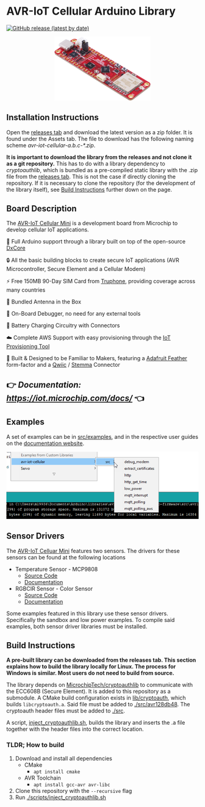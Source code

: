 # AVR-IoT Cellular Arduino Library
[![GitHub release (latest by date)](https://img.shields.io/github/v/release/microchip-pic-avr-solutions/avr-iot-cellular-arduino-library?logo=data%3Aimage%2Fpng%3Bbase64%2CiVBORw0KGgoAAAANSUhEUgAAADAAAAAwCAYAAABXAvmHAAAACXBIWXMAAA7DAAAOwwHHb6hkAAAAGXRFWHRTb2Z0d2FyZQB3d3cuaW5rc2NhcGUub3Jnm%2B48GgAACc5JREFUaIHlmXtwVNUdxz%2B%2Fcze7ySbZPHkFoYENDwkwpVio2AqiolZ56tgZ30Jbp5axKAJCwfC2Su0gpeig0toi6piiFdTp0AFGRUWLVIsCgfCK8jIJkGSz2ce9p39s2Oyyrxsfnen0O3Nn7vnd3%2Fec3%2B%2Fc3%2F2d3zkX%2Fsch30QnurLS2RgIVFhKD1XoARZykYgUobXRPkibFk6LliNoc09QG%2F%2FqfvBgvYD%2BumN%2FZQd0ZaWzIRy4Dm3dBDIGKAOUzVFbRbNLa6qdYmzw1NTUJ9FSQBHQkL6rTuJ0ZXl3CTl%2BIeh7gG7pdLW2NcFtWljXJb9ohuzaFWqXXQQ8AFjAOeAxIJCMbNuBk0OH5jr8vhkIM4nMzDcM%2BWVpzcE17Y2pRMKrDPgCOADsSMay9cobB3gvc7T5PkRYKiJFIoKdq5NYcubiPt9pvz8JdAH%2BCZS0O5EUaR3QYHzZz%2FugpdkGXAyRsLB7dQ662DTVEzoSFW8C%2B9qNfxc4koqVcpp0ZaWzMdS2WsNPY%2FUiM6tBS7s09X2nfQDQ%2BsbSA4c22lVP6oAePjyrofnMOpDbEgidCI3OvwUA6pwqa5hn37602ec8EkJIg2poObsqmfEJEIlcXxEpvpVeIR1apm0mmAQHGvp770VzT3qaxjFyJJ7qjeSvfwFjUGVU3rE0pZ99o2dPcletJn%2F9BrIuHRU3EVozrb6i4nI7DsR5ebqiYphS1tsguSkJIqh%2B%2FfFseBGVnw%2BA1VDPuSmT0KdOxbuZIoQkLw%2FPSy9jeCsiAr%2BfpttvIbxnT6zap81B85I%2BR460pXMg%2Bgb0mDEOpawn0xkPoF0ucpc%2FguTlRbONFJfgnjcfrTNnKQD3nLmovt4OeXY27qrF4HTG6lbmOdXcdLbEOdB44tgdICMzEdz3zcBROThBnnXV1TjHjctEx3nNtThvvClBbgweTPYdd8YLNQ%2BeGtBnaLr%2BBOBweXl2vtPYA3jPMzuiq%2BPeceko8p9ZhxhG0s7M48dpmjwBfe5chHlBCBk9yvBUb0RKSpJb4%2FdzbuINmMeOxUrfKu3Z%2B0rZvj2cjKIA8pzGpA7jo37F3UtJCbnLHklpPIBRVkbOAzOTPhPDIHfZ8tTGA%2BTkkFu16MIxLm%2F4%2FNjPU1GUBhFkaupeAaXIXVCFUVaWVg3AddPNOC75frzxImTfdTeOUZdl5Dsu%2ByGuiZPiZFqxtMHr7ZXUtPoBA3qA%2FmG8WMfdS34%2Bjh9cmnFwiMy0%2B%2BEqcLliRlE4J022xQfImTkL1aVLrAlFptIrk60NxuzigvEi8pMLzIi%2FDwTQLS1kjR5jayVWJaVgmYQ%2F%2BKDdAI2uq8M5foKthU%2FcblTXLoS2bIm1YqCvuPDTFY1nP4sbS4RRGXsEAtUvE%2F7wQzuqAGRPnYbRv3%2B0HdrxDsFNr9nmO68fT9aP4tYyEZHHmwYOjPuIlCBJ0lQkhJzjJ8D5DyocpnVRFTqYdF%2BRAMlx4354IaIimVprTeuKx9ANtkocEME9fwEqLz9W2jtgBpfGCozZJcVLAM8FbLIuH03eylXo%2BnrM9hVSn2lElMIxYqS9UOpRhq6vJ7zn3xF%2Bqw%2Fd2IDzqqvt%2BVBQiDizCO%2BI28sMm1VSuH1F49mjEEmjXROIpaXkLlmGGAY5989Ede8efeZ%2F9hnMmv32DBAh51f3Y5SVRQu34KbXCO94x9aGSERw3Xo7xuAhsTJDiVp9vKzMfd6BrAtGJXfxUlS3yHZXFRTgnje%2F4%2BNra6N1ySJ0OOm6kgBVVIR7ztwOvmXhW7II3eqzNwlOJ7lVC8HhiBUPceVlzwIwZhUXLYydMdett5F9511xnRh9%2B2IdPED44AEA9IkTqJJSjCFDbBlheL2Y%2B%2Fdh1tZG%2BGfPgmnaWhcAVNdu0NJMaPdHUZmGETO7Fm2SL%2Fv19QFuAMfAi%2FFseBHc7oRO9MmTnJsyEauxMdKpx4Pnb5tRPXrYMsI6cZymieOxmpoAEKcLzwsvYiSpq5LC18K5KZMwjx6NdWKLMbukaCpQLNnZ5D%2B1FtUj%2BWoreXkoTwHBbVsj5EAA6%2FgXOK%2F7sb3cnp%2BP5LgJv%2F1WRGCaWDX7cU2c3JHp0sHpxOjdm9Cbb3B%2Br6o0rcbs4qJrRUk%2F95yHyLryqrR9GIMGEd79EVZdHQDWkcM4KiowKvplNgBwDKok%2FP57WCdORPgnT6IKC3B8d5gtvlFejnXkcEcSUXq3EpGPssZcgeuWzDtIRMiZfl80hWrLwveb5ZGYtuWBA%2FfDVYgrOyry%2F34V1uef2%2BPTvpcoLo40tHrXmHfFWJX32Io7JD8%2FPfM8tEXg%2BfVgWZFmSws0N5N1xVhbdFXaBfythHftivCDQay6OpzX32C%2FzCgsIrRtaxBlTVcF1dXvSrduJ%2BxZD8FNmxJSaKD6ZcIf7LTbBTn3Tsco6xlth7ZvI%2Fj6Ztt85%2BQpZI0d%2B2bp%2FsM1SkRagVfsEM1P9%2BBfszpBrk2T1sULwe%2B3ZYBZW4vV2FFSRMqMR9GNNssMpch99LdrBbSKtNXTgJmW1NKCb84sdCB5LWTW1uJ%2Fem3mwQMBfPPnotvi9%2BrWqVP4f%2Fe4PQfggOHx%2FAM69sQfi8gbKdW1xrd8KeGDB9OoaNqefQZz3960I%2FufWIm5b1%2FSZ4G%2FVhN%2B%2F70MtgPwuIgEod0BEdEisgAIJdMOvr6Z4KuZo0wH2iKhZCZ%2FmeGdO2n7y3Mpj1u01rQuWQytremG2auU%2BtP5RvRUQkQ%2BBhIC3Kqri9Q%2B7VknE8K7dxN4YUOicS3N%2BObPQ4eSzlEU5qFa%2FGufSvnYsqwZIhKN47iTOaVUFfBJVBAM4pszC6v9lMEOtNb4V62MLlbtQvyPLMesO5aaGMNv%2B%2BM6zL1JQ%2FEPDodjS6wgzgERaVZK3QqcAfCvWU04poCyC6upCd%2B8h9DNzaA1gT8%2FR%2BAV2wfO6EAgIRS11juUUnNFJC7%2Bkq4coVBonLXz%2FVebfzYtx27ZfCFEBCkpQQoLsQ4dsh2CsXz3rxfguu12gBql1GgROZmgl6qDhhGXTLPOND4FOFLpfNtQngI81Rv3O8rLx4lI0vhLu3af7ue9S9BrgJxvxcLM%2BCyrV%2FmEwq1ba1MpZCw%2BvqwoH42o9UT%2BHP43scllOO%2FO9KPD1k%2BEk15vV0PpJ4Cbsfsv%2BKvjrIheUFJz%2BEnJVB3Qid%2BsGqSxos%2FVlpLlaL7XGa5NtGn0S4alFpTU1tbZJXXaCD18eFZ905lrBJmOcCVf%2FyM%2FC%2Fp5sFaX1hxJXmOkwdeaxQavt5c2rIlayzhgBFAKZNofBoFjAm8Dm8M5vr93%2F%2BSUvSOKJPjGwuBARYWrQOteWkyvIBeJqGK0dhM55msWdL0lHBWHdaB079HTduL7%2FwL%2FAZqJ1CYE5LswAAAAAElFTkSuQmCC&style=flat-square)](https://github.com/microchip-pic-avr-solutions/avr-iot-cellular-arduino-library/releases/latest)

<p align="center">
<img width="50%" style={{paddingTop: "10px", paddingBottom: "10px"}} src="./readme_images/mini-board-2.png" />
</p>

## Installation Instructions

Open the [releases tab](https://github.com/microchip-pic-avr-solutions/avr-iot-cellular-arduino-library/releases/latest) and download the latest version as a zip folder. It is found under the Assets tab. The file to download has the following naming scheme *avr-iot-cellular-a.b.c-\*.zip*.

**It is important to download the library from the releases and not clone it as a git repository.** This has to do with a library dependency to *cryptoauthlib*, which is bundled as a pre-compiled static library with the .zip file from the [releases tab](https://github.com/microchip-pic-avr-solutions/avr-iot-cellular-arduino-library/releases/latest). This is not the case if directly cloning the repository. If it is necessary to clone the repository (for the development of the library itself), see [Build Instructions](#build-instructions) further down on the page.

## Board Description

The [AVR-IoT Cellular Mini](https://www.microchip.com/en-us/development-tool/EV70N78A) is a development board from Microchip to develop cellular IoT applications.

📓 Full Arduino support through a library built on top of the open-source [DxCore](https://github.com/SpenceKonde/DxCore)

🔒 All the basic building blocks to create secure IoT applications (AVR Microcontroller, Secure Element and a Cellular Modem)

⚡ Free 150MB 90-Day SIM Card from [Truphone](https://truphone.com), providing coverage across many countries

📡 Bundled Antenna in the Box

🐞 On-Board Debugger, no need for any external tools

🔋  Battery Charging Circuitry with Connectors

☁️ Complete AWS Support with easy provisioning through the [IoT Provisioning Tool](https://github.com/microchip-pic-avr-tools/iotprovision-bin)

🤝 Built & Designed to be Familiar to Makers, featuring a [Adafruit Feather](https://learn.adafruit.com/adafruit-feather) form-factor and a [Qwiic](https://www.sparkfun.com/qwiic) / [Stemma](https://learn.adafruit.com/introducing-adafruit-stemma-qt) Connector

## 👉 *Documentation: https://iot.microchip.com/docs/* 👈


## Examples

A set of examples can be in [src/examples](./src/examples/), and in the respective user guides on the [documentation website](https://iot.microchip.com/docs/arduino/userguide/architecture).

![](./readme_images/examples.png)

## Sensor Drivers

The [AVR-IoT Celluar Mini](https://www.microchip.com/en-us/development-tool/EV70N78A) features two sensors. The drivers for these sensors can be found at the following locations

* Temperature Sensor - MCP9808
  * [Source Code](https://github.com/microchip-pic-avr-solutions/mcp9808_arduino_driver)
  * [Documentation](https://iot.microchip.com/docs/arduino/userguide/sensor-drivers/MCP9808)
* RGBCIR Sensor - Color Sensor
  * [Source Code](https://github.com/microchip-pic-avr-solutions/veml3328_arduino_driver)
  * [Documentation](https://iot.microchip.com/docs/arduino/userguide/sensor-drivers/VEML3328)

Some examples featured in this library use these sensor drivers. Specifically the sandbox and low power examples. To compile said examples, both sensor driver libraries must be installed.

## Build Instructions

**A pre-built library can be downloaded from the releases tab. This section explains how to build the library locally for Linux. The process for Windows is similar. Most users do not need to build from source.**

The library depends on [MicrochipTech/cryptoauthlib](https://github.com/MicrochipTech/cryptoauthlib) to communicate with the ECC608B (Secure Element). It is added to this repository as a submodule. A CMake build configuration exists in [lib/cryptoauth](./lib/cryptoauth/), which builds `libcryptoauth.a`. Said file must be added to [./src/avr128db48](./src/avr128db48). The cryptoauth header files must be added to [./src](./src).

A script, [inject_cryptoauthlib.sh](./scripts/inject_cryptoauthlib.sh), builds the library and inserts the .a file together with the header files into the correct location.

### TLDR; How to build

1. Download and install all dependencies
	- CMake
		* `apt install cmake`
	- AVR Toolchain
		* `apt install gcc-avr avr-libc`
2. Clone this repository with the `--recursive` flag
3. Run [./scripts/inject_cryptoauthlib.sh](./scripts/inject_cryptoauthlib.sh)
